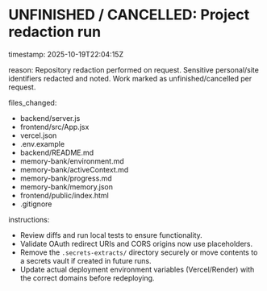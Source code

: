 # UNFINISHED / CANCELLED: Project redaction run

timestamp: 2025-10-19T22:04:15Z

reason: Repository redaction performed on request. Sensitive personal/site identifiers redacted and noted. Work marked as unfinished/cancelled per request.

files_changed:
- backend/server.js
- frontend/src/App.jsx
- vercel.json
- .env.example
- backend/README.md
- memory-bank/environment.md
- memory-bank/activeContext.md
- memory-bank/progress.md
- memory-bank/memory.json
- frontend/public/index.html
- .gitignore

instructions:
- Review diffs and run local tests to ensure functionality.
- Validate OAuth redirect URIs and CORS origins now use placeholders.
- Remove the `.secrets-extracts/` directory securely or move contents to a secrets vault if created in future runs.
- Update actual deployment environment variables (Vercel/Render) with the correct domains before redeploying.
